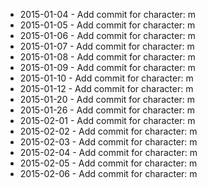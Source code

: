 - 2015-01-04 - Add commit for character: m
- 2015-01-05 - Add commit for character: m
- 2015-01-06 - Add commit for character: m
- 2015-01-07 - Add commit for character: m
- 2015-01-08 - Add commit for character: m
- 2015-01-09 - Add commit for character: m
- 2015-01-10 - Add commit for character: m
- 2015-01-12 - Add commit for character: m
- 2015-01-20 - Add commit for character: m
- 2015-01-26 - Add commit for character: m
- 2015-02-01 - Add commit for character: m
- 2015-02-02 - Add commit for character: m
- 2015-02-03 - Add commit for character: m
- 2015-02-04 - Add commit for character: m
- 2015-02-05 - Add commit for character: m
- 2015-02-06 - Add commit for character: m
